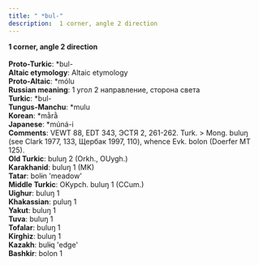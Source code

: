 ```yaml
---
title: " *bul-"
description:  1 corner, angle 2 direction
---
```

<strong> 1 corner, angle 2 direction</strong><br><br>
<strong>Proto-Turkic</strong>:  *bul-<br>
<strong>Altaic etymology</strong>:  Altaic etymology<br>
<strong> Proto-Altaic</strong>:  *mólu<br>
<strong>Russian meaning</strong>:  1 угол 2 направление, сторона света<br>
<strong>Turkic</strong>:  *bul-<br>
<strong>Tungus-Manchu</strong>:  *mulu<br>
<strong>Korean</strong>:  *mằrằ<br>
<strong>Japanese</strong>:  *múná-i<br>
<strong>Comments</strong>:  VEWT 88, EDT 343, ЭСТЯ 2, 261-262. Turk. > Mong. buluŋ (see Clark 1977, 133, Щербак 1997, 110), whence Evk. bolon (Doerfer MT 125).<br>
<strong>Old Turkic</strong>:  buluŋ 2 (Orkh., OUygh.)<br>
<strong>Karakhanid</strong>:  buluŋ 1 (MK)<br>
<strong>Tatar</strong>:  bolɨn 'meadow'<br>
<strong>Middle Turkic</strong>:  OKypch. buluŋ 1 (CCum.)<br>
<strong>Uighur</strong>:  buluŋ 1<br>
<strong>Khakassian</strong>:  puluŋ 1<br>
<strong>Yakut</strong>:  buluŋ 1<br>
<strong>Tuva</strong>:  buluŋ 1<br>
<strong>Tofalar</strong>:  buluŋ 1<br>
<strong>Kirghiz</strong>:  buluŋ 1<br>
<strong>Kazakh</strong>:  bulɨq 'edge'<br>
<strong>Bashkir</strong>:  bolon 1<br>


